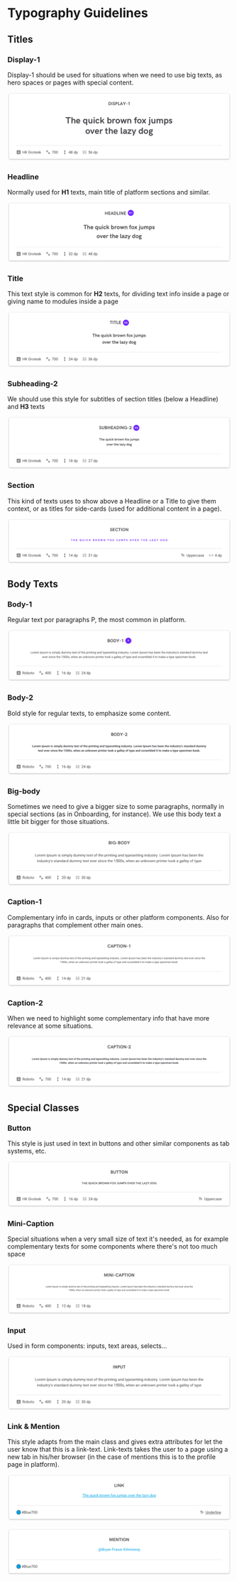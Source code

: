 # Typography Guidelines

## Titles

### Display-1

Display-1 should be used for situations when we need to use big texts, as hero spaces or pages with special content.

![display-1](https://github.com/joseserranoexo/exo-design-system/blob/master/projects/design-system-demo/src/assets/brand-guides/text-styles-jpg/01.png)

### Headline

Normally used for **H1** texts, main title of platform sections and similar.

![headline](https://github.com/joseserranoexo/exo-design-system/blob/master/projects/design-system-demo/src/assets/brand-guides/text-styles-jpg/02.png)

### Title

This text style is common for **H2** texts, for dividing text info inside a page or giving name to modules inside a page

![title](https://github.com/joseserranoexo/exo-design-system/blob/master/projects/design-system-demo/src/assets/brand-guides/text-styles-jpg/03.png)

### Subheading-2

We should use this style for subtitles of section titles (below a Headline) and **H3** texts

![subheading-2](https://github.com/joseserranoexo/exo-design-system/blob/master/projects/design-system-demo/src/assets/brand-guides/text-styles-jpg/04.png)

### Section

This kind of texts uses to show above a Headline or a Title to give them context, or as titles for side-cards (used for additional content in a page).

![section](https://github.com/joseserranoexo/exo-design-system/blob/master/projects/design-system-demo/src/assets/brand-guides/text-styles-jpg/05.png)

## Body Texts

### Body-1

Regular text por paragraphs P, the most common in platform.

![body-1](https://github.com/joseserranoexo/exo-design-system/blob/master/projects/design-system-demo/src/assets/brand-guides/text-styles-jpg/06.png)

### Body-2

Bold style for regular texts, to emphasize some content.

![body-2](https://github.com/joseserranoexo/exo-design-system/blob/master/projects/design-system-demo/src/assets/brand-guides/text-styles-jpg/07.png)

### Big-body

Sometimes we need to give a bigger size to some paragraphs, normally in special sections (as in Onboarding, for instance). We use this body text a little bit bigger for those situations.

![big-body](https://github.com/joseserranoexo/exo-design-system/blob/master/projects/design-system-demo/src/assets/brand-guides/text-styles-jpg/08.png)

### Caption-1

Complementary info in cards, inputs or other platform components. Also for paragraphs that complement other main ones.

![caption-1](https://github.com/joseserranoexo/exo-design-system/blob/master/projects/design-system-demo/src/assets/brand-guides/text-styles-jpg/09.png)

### Caption-2

When we need to highlight some complementary info that have more relevance at some situations.

![caption-2](https://github.com/joseserranoexo/exo-design-system/blob/master/projects/design-system-demo/src/assets/brand-guides/text-styles-jpg/10.png)

## Special Classes

### Button

This style is just used in text in buttons and other similar components as tab systems, etc.

![button](https://github.com/joseserranoexo/exo-design-system/blob/master/projects/design-system-demo/src/assets/brand-guides/text-styles-jpg/11.png)

### Mini-Caption

Special situations when a very small size of text it's needed, as for example complementary texts for some components where there's not too much space

![mini-caption](https://github.com/joseserranoexo/exo-design-system/blob/master/projects/design-system-demo/src/assets/brand-guides/text-styles-jpg/12.png)

### Input

Used in form components: inputs, text areas, selects...

![input](https://github.com/joseserranoexo/exo-design-system/blob/master/projects/design-system-demo/src/assets/brand-guides/text-styles-jpg/13.png)

### Link & Mention

This style adapts from the main class and gives extra attributes for let the user know that this is a link-text. Link-texts takes the user to a page using a new tab in his/her browser (in the case of mentions this is to the profile page in platform).

![link](https://github.com/joseserranoexo/exo-design-system/blob/master/projects/design-system-demo/src/assets/brand-guides/text-styles-jpg/14.png)

![headline](https://github.com/joseserranoexo/exo-design-system/blob/master/projects/design-system-demo/src/assets/brand-guides/text-styles-jpg/15.png)
